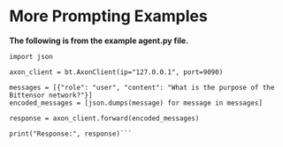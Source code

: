 # More Prompting Examples

**The following is from the example agent.py file.**

```import bittensor as bt
import json

axon_client = bt.AxonClient(ip="127.0.0.1", port=9090)

messages = [{"role": "user", "content": "What is the purpose of the Bittensor network?"}]
encoded_messages = [json.dumps(message) for message in messages]

response = axon_client.forward(encoded_messages)

print("Response:", response)```



